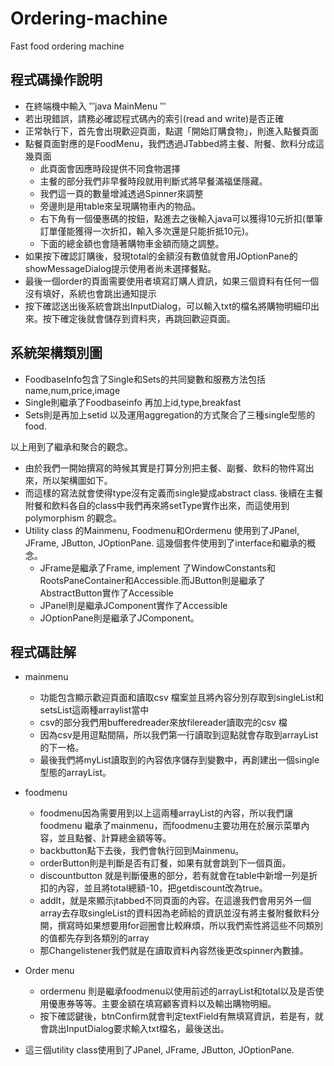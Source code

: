 # Ordering-machine
Fast food ordering machine
## 程式碼操作說明
- 在終端機中輸入 ‵‵‵java MainMenu ‵‵‵
- 若出現錯誤，請務必確認程式碼內的索引(read and write)是否正確
- 正常執行下，首先會出現歡迎頁面，點選「開始訂購食物」，則進入點餐頁面
- 點餐頁面對應的是FoodMenu，我們透過JTabbed將主餐、附餐、飲料分成這幾頁面
	- 此頁面會因應時段提供不同食物選擇
	- 主餐的部分我們非早餐時段就用判斷式將早餐滿福堡隱藏。
	- 我們這一頁的數量增減透過Spinner來調整
	- 旁邊則是用table來呈現購物車內的物品。
	- 右下角有一個優惠碼的按鈕，點進去之後輸入java可以獲得10元折扣(單筆訂單僅能獲得一次折扣，輸入多次還是只能折抵10元)。
	- 下面的總金額也會隨著購物車金額而隨之調整。
- 如果按下確認訂購後，發現total的金額沒有數值就會用JOptionPane的showMessageDialog提示使用者尚未選擇餐點。
- 最後一個order的頁面需要使用者填寫訂購人資訊，如果三個資料有任何一個沒有填好，系統也會跳出通知提示
- 按下確認送出後系統會跳出InputDialog，可以輸入txt的檔名將購物明細印出來。按下確定後就會儲存到資料夾，再跳回歡迎頁面。

## 系統架構類別圖
- FoodbaseInfo包含了Single和Sets的共同變數和服務方法包括name,num,price,image
- Single則繼承了Foodbaseinfo 再加上id,type,breakfast 
- Sets則是再加上setid 以及運用aggregation的方式聚合了三種single型態的food.

以上用到了繼承和聚合的觀念。
- 由於我們一開始撰寫的時候其實是打算分別把主餐、副餐、飲料的物件寫出來，所以架構圖如下。
- 而這樣的寫法就會使得type沒有定義而single變成abstract class. 後續在主餐附餐和飲料各自的class中我們再來將setType實作出來，而這使用到polymorphism 的觀念。
- Utility class 的Mainmenu, Foodmenu和Ordermenu 使用到了JPanel, JFrame, JButton, JOptionPane.
這幾個套件使用到了interface和繼承的概念。
	- JFrame是繼承了Frame, implement 了WindowConstants和RootsPaneContainer和Accessible.而JButton則是繼承了AbstractButton實作了Accessible
	- JPanel則是繼承JComponent實作了Accessible
	- JOptionPane則是繼承了JComponent。

## 程式碼註解
- mainmenu
	- 功能包含顯示歡迎頁面和讀取csv 檔案並且將內容分別存取到singleList和setsList這兩種arraylist當中
	- csv的部分我們用bufferedreader來放filereader讀取完的csv 檔
	- 因為csv是用逗點間隔，所以我們第一行讀取到逗點就會存取到arrayList的下一格。
	- 最後我們將myList讀取到的內容依序儲存到變數中，再創建出一個single型態的arrayList。
- foodmenu
	- foodmenu因為需要用到以上這兩種arrayList的內容，所以我們讓foodmenu 繼承了mainmenu，而foodmenu主要功用在於展示菜單內容，並且點餐、計算總金額等等。
	- backbutton點下去後，我們會執行回到Mainmenu。
	- orderButton則是判斷是否有訂餐，如果有就會跳到下一個頁面。
	- discountbutton 就是判斷優惠的部分，若有就會在table中新增一列是折扣的內容，並且將total總額-10，把getdiscount改為true。
	- addIt，就是來顯示jtabbed不同頁面的內容。在這邊我們會用另外一個array去存取singleList的資料因為老師給的資訊並沒有將主餐附餐飲料分開，撰寫時如果想要用for迴圈會比較麻煩，所以我們索性將這些不同類別的值都先存到各類別的array
	- 那Changelistener我們就是在讀取資料內容然後更改spinner內數據。
- Order menu
	- ordermenu 則是繼承foodmenu以使用前述的arrayList和total以及是否使用優惠券等等。主要金額在填寫顧客資料以及輸出購物明細。
	- 按下確認鍵後，btnConfirm就會判定textField有無填寫資訊，若是有，就會跳出InputDialog要求輸入txt檔名，最後送出。

- 這三個utility class使用到了JPanel, JFrame, JButton, JOptionPane.

